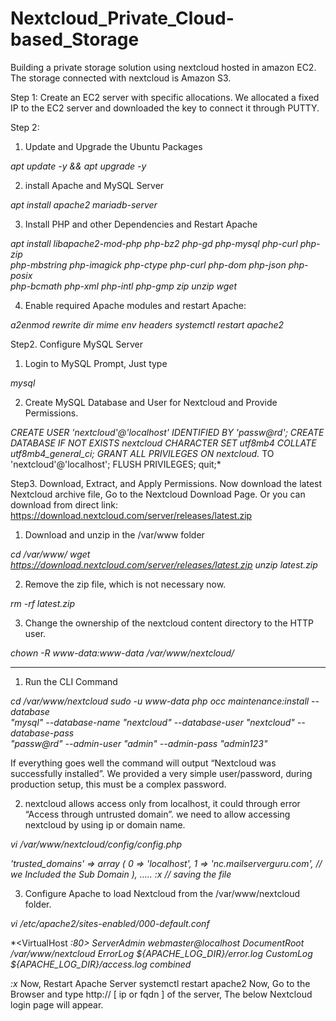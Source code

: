 # Nextcloud_Private_Cloud-based_Storage
Building a private storage solution using nextcloud hosted in amazon EC2. The storage connected with nextcloud is Amazon S3.



Step 1: 
Create an EC2 server with specific allocations. We allocated a fixed IP to the EC2 server and downloaded the key to connect it through PUTTY.

Step 2:

1. Update and Upgrade the Ubuntu Packages

*apt update -y && apt upgrade -y*

2. install Apache and MySQL Server

*apt install apache2 mariadb-server*

3. Install PHP and other Dependencies and Restart Apache

*apt install libapache2-mod-php php-bz2 php-gd php-mysql php-curl php-zip \
php-mbstring php-imagick php-ctype php-curl php-dom php-json php-posix \
php-bcmath php-xml php-intl php-gmp zip unzip wget*


4. Enable required Apache modules and restart Apache:

*a2enmod rewrite dir mime env headers*
*systemctl restart apache2*


Step2. Configure MySQL Server
1. Login to MySQL Prompt, Just type

*mysql*

2. Create MySQL Database and User for Nextcloud and Provide Permissions.

*CREATE USER 'nextcloud'@'localhost' IDENTIFIED BY 'passw@rd';
CREATE DATABASE IF NOT EXISTS nextcloud CHARACTER SET utf8mb4 COLLATE utf8mb4_general_ci;
GRANT ALL PRIVILEGES ON nextcloud.* TO 'nextcloud'@'localhost';
FLUSH PRIVILEGES;
quit;*

Step3. Download, Extract, and Apply Permissions.
Now download the latest Nextcloud archive file, Go to the Nextcloud Download Page. Or you can download from direct link: https://download.nextcloud.com/server/releases/latest.zip

1. Download and unzip in the /var/www folder

*cd /var/www/
wget https://download.nextcloud.com/server/releases/latest.zip
unzip latest.zip*

2. Remove the zip file, which is not necessary now.

*rm -rf latest.zip*

3. Change the ownership of the nextcloud content directory to the HTTP user.

*chown -R www-data:www-data /var/www/nextcloud/*

-----------------------------------------------------------------------------------
1. Run the CLI Command

*cd /var/www/nextcloud
sudo -u www-data php occ  maintenance:install --database \
"mysql" --database-name "nextcloud"  --database-user "nextcloud" --database-pass \
"passw@rd" --admin-user "admin" --admin-pass "admin123"*

If everything goes well the command will output “Nextcloud was successfully installed”. We provided a very simple user/password, during production setup, this must be a complex password.

2. nextcloud allows access only from localhost, it could through error “Access through untrusted domain”. we need to allow accessing nextcloud by using ip or domain name.


*vi /var/www/nextcloud/config/config.php*

  
*'trusted_domains' =>
  array (
    0 => 'localhost',
    1 => 'nc.mailserverguru.com',   // we Included the Sub Domain
  ),
  .....
:x    // saving the file*


3. Configure Apache to load Nextcloud from the /var/www/nextcloud folder.


*vi /etc/apache2/sites-enabled/000-default.conf*

*<VirtualHost *:80>
        ServerAdmin webmaster@localhost
        DocumentRoot /var/www/nextcloud
        ErrorLog ${APACHE_LOG_DIR}/error.log
        CustomLog ${APACHE_LOG_DIR}/access.log combined
</VirtualHost>*

*:x*
Now, Restart Apache Server
systemctl restart apache2
Now, Go to the Browser and type http:// [ ip or fqdn ] of the server, The below Nextcloud login page will appear.








